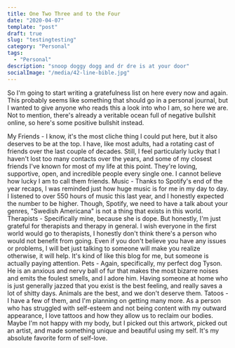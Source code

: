 ```yaml
---
title: One Two Three and to the Four
date: "2020-04-07"
template: "post"
draft: true
slug: "testingtesting"
category: "Personal"
tags:
  - "Personal"
description: "snoop doggy dogg and dr dre is at your door"
socialImage: "/media/42-line-bible.jpg"
---
```

So I'm going to start writing a gratefulness list on here every now and again. This probably seems like something that should go in a personal journal, but I wanted to give anyone who reads this a look into who I am, so here we are. Not to mention, there's already a veritable ocean full of negative bullshit online, so here's some positive bullshit instead.

My Friends - I know, it's the most cliche thing I could put here, but it also deserves to be at the top. I have, like most adults, had a rotating cast of friends over the last couple of decades. Still, I feel particularly lucky that I haven't lost too many contacts over the years, and some of my closest friends I've known for most of my life at this point. They're loving, supportive, open, and incredible people every single one. I cannot believe how lucky I am to call them friends.
Music - Thanks to Spotify's end of the year recaps, I was reminded just how huge music is for me in my day to day. I listened to over 550 hours of music this last year, and I honestly expected the number to be higher. Though, Spotify, we need to have a talk about your genres, "Swedish Americana" is not a thing that exists in this world.
Therapists - Specifically mine, because she is dope. But honestly, I'm just grateful for therapists and therapy in general. I wish everyone in the first world would go to therapists, I honestly don't think there's a person who would not benefit from going. Even if you don't believe you have any issues or problems, I will bet just talking to someone will make you realize otherwise, it will help. It's kind of like this blog for me, but someone is actually paying attention.
Pets - Again, specifically, my perfect dog Tyson. He is an anxious and nervy ball of fur that makes the most bizarre noises and emits the foulest smells, and I adore him. Having someone at home who is just generally jazzed that you exist is the best feeling, and really saves a lot of shitty days. Animals are the best, and we don't deserve them.
Tatoos - I have a few of them, and I'm planning on getting many more. As a person who has struggled with self-esteem and not being content with my outward appearance, I love tattoos and how they allow us to reclaim our bodies. Maybe I'm not happy with my body, but I picked out this artwork, picked out an artist, and made something unique and beautiful using my self. It's my absolute favorite form of self-love.